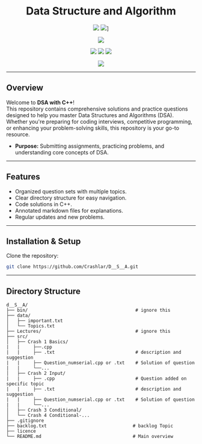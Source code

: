 <h1 align="center">Data Structure and Algorithm </h1>


<p align="center">
  <img src="https://img.shields.io/badge/Language-C%2B%2B-green" />
  <img src="https://img.shields.io/badge/License-MIT-blue" />]
</p>

<p align="center">
  <img src="https://img.shields.io/badge/Open%20Source-❤️-brightgreen" />
</p>

<p align="center">
  <img src="https://img.shields.io/badge/Contributions-Welcome-brightgreen" />
  <img src="https://img.shields.io/badge/Built%20by-Crashlar-0078D7?style=flat&logo=github" />
  <img src="https://img.shields.io/badge/Maintained-Yes-orange" />
</p>

<p align="center">
  <img src="https://img.shields.io/badge/license-MIT-green" />
</p>

---

##  Overview
Welcome to **DSA with C++**!  
This repository contains comprehensive solutions and practice questions designed to help you master Data Structures and Algorithms (DSA). Whether you're preparing for coding interviews, competitive programming, or enhancing your problem-solving skills, this repository is your go-to resource.

- **Purpose:** Submitting assignments, practicing problems, and understanding core concepts of DSA.

---

##  Features
- Organized question sets with multiple topics.
- Clear directory structure for easy navigation.
- Code solutions in C++.
- Annotated markdown files for explanations.
- Regular updates and new problems.

---

##  Installation & Setup
Clone the repository:
```bash
git clone https://github.com/Crashlar/D__S__A.git
```
---

## Directory Structure

```plaintext
d__S__A/
├── bin/                                        # ignore this 
├── data/
│   ├── important.txt
│   └── Topics.txt
├── Lectures/                                   # ignore this 
├── src/
│   ├── Crash 1 Basics/
|   |     ├──.cpp
|   |     ├── .txt                              # description and suggestion
|   |     ├── Question_numserial.cpp or .txt    # Solution of question
|   |     └──...
│   ├── Crash 2 Input/
|   |     ├── .cpp                              # Question added on specific topic 
|   |     ├── .txt                              # description and suggestion
|   |     ├── Question_numserial.cpp or .txt    # Solution of question
|   |     └──...
│   ├── Crash 3 Conditional/
│   └── Crash 4 Conditional-...
├── .gitignore
├── backlog.txt                                # backlog Topic
├── licence
└── README.md                                  # Main overview
```
